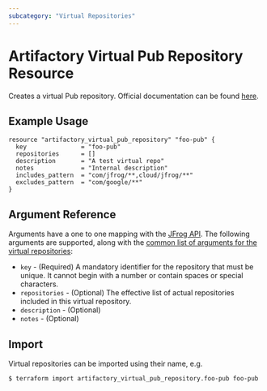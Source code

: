 ```yaml
---
subcategory: "Virtual Repositories"
---
```

# Artifactory Virtual Pub Repository Resource

Creates a virtual Pub repository. 
Official documentation can be found [here](https://www.jfrog.com/confluence/display/JFROG/Pub+Repositories#PubRepositories-SettingupaVirtualRepository).

## Example Usage

```hcl
resource "artifactory_virtual_pub_repository" "foo-pub" {
  key               = "foo-pub"
  repositories      = []
  description       = "A test virtual repo"
  notes             = "Internal description"
  includes_pattern  = "com/jfrog/**,cloud/jfrog/**"
  excludes_pattern  = "com/google/**"
}
```

## Argument Reference

Arguments have a one to one mapping with the [JFrog API](https://www.jfrog.com/confluence/display/RTF/Repository+Configuration+JSON). 
The following arguments are supported, along with the [common list of arguments for the virtual repositories](virtual.md):

* `key` - (Required) A mandatory identifier for the repository that must be unique. It cannot begin with a number or
  contain spaces or special characters.
* `repositories` - (Optional) The effective list of actual repositories included in this virtual repository.
* `description` - (Optional)
* `notes` - (Optional)

## Import

Virtual repositories can be imported using their name, e.g.

```
$ terraform import artifactory_virtual_pub_repository.foo-pub foo-pub
```

